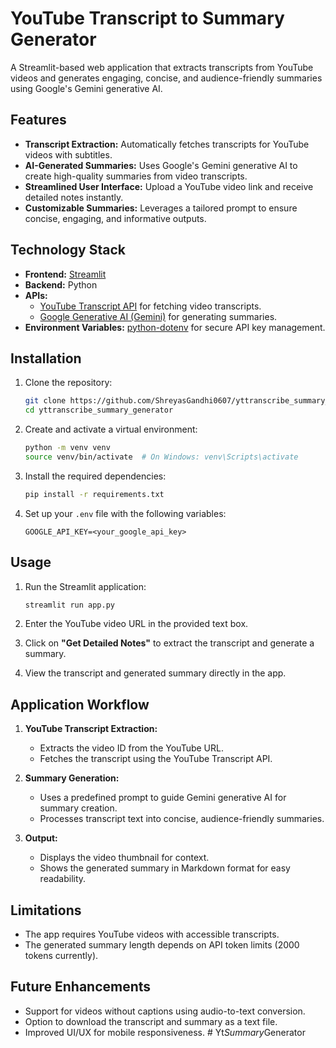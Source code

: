 
# YouTube Transcript to Summary Generator

A Streamlit-based web application that extracts transcripts from YouTube videos and generates engaging, concise, and audience-friendly summaries using Google's Gemini generative AI.

## Features

- **Transcript Extraction:** Automatically fetches transcripts for YouTube videos with subtitles.
- **AI-Generated Summaries:** Uses Google's Gemini generative AI to create high-quality summaries from video transcripts.
- **Streamlined User Interface:** Upload a YouTube video link and receive detailed notes instantly.
- **Customizable Summaries:** Leverages a tailored prompt to ensure concise, engaging, and informative outputs.

## Technology Stack

- **Frontend:** [Streamlit](https://streamlit.io/)
- **Backend:** Python
- **APIs:** 
  - [YouTube Transcript API](https://pypi.org/project/youtube-transcript-api/) for fetching video transcripts.
  - [Google Generative AI (Gemini)](https://developers.generativeai.google/) for generating summaries.
- **Environment Variables:** [python-dotenv](https://pypi.org/project/python-dotenv/) for secure API key management.

## Installation

1. Clone the repository:
   ```bash
   git clone https://github.com/ShreyasGandhi0607/yttranscribe_summary_generator.git
   cd yttranscribe_summary_generator
   ```

2. Create and activate a virtual environment:
   ```bash
   python -m venv venv
   source venv/bin/activate  # On Windows: venv\Scripts\activate
   ```

3. Install the required dependencies:
   ```bash
   pip install -r requirements.txt
   ```

4. Set up your `.env` file with the following variables:
   ```env
   GOOGLE_API_KEY=<your_google_api_key>
   ```

## Usage

1. Run the Streamlit application:
   ```bash
   streamlit run app.py
   ```

2. Enter the YouTube video URL in the provided text box.

3. Click on **"Get Detailed Notes"** to extract the transcript and generate a summary.

4. View the transcript and generated summary directly in the app.

## Application Workflow

1. **YouTube Transcript Extraction:**
   - Extracts the video ID from the YouTube URL.
   - Fetches the transcript using the YouTube Transcript API.

2. **Summary Generation:**
   - Uses a predefined prompt to guide Gemini generative AI for summary creation.
   - Processes transcript text into concise, audience-friendly summaries.

3. **Output:**
   - Displays the video thumbnail for context.
   - Shows the generated summary in Markdown format for easy readability.


## Limitations

- The app requires YouTube videos with accessible transcripts.
- The generated summary length depends on API token limits (2000 tokens currently).

## Future Enhancements

- Support for videos without captions using audio-to-text conversion.
- Option to download the transcript and summary as a text file.
- Improved UI/UX for mobile responsiveness.
#   Y t _ S u m m a r y _ G e n e r a t o r 
 
 
